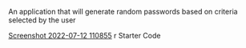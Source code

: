 An application that will generate random passwords based on criteria selected by the user

[Screenshot 2022-07-12 110855](https://user-images.githubusercontent.com/103149752/178523992-af769ef1-bc28-4390-8fa8-bcb09ea8289c.jpg)
r Starter Code
